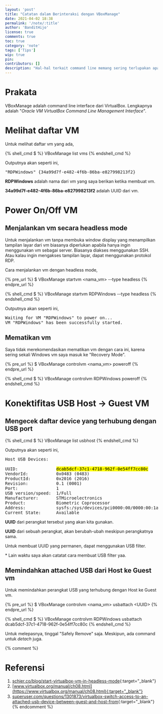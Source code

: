 ```yaml
---
layout: 'post'
title: "Catatan dalam Berinteraksi dengan VBoxManage"
date: 2021-04-02 18:38
permalink: '/note/:title'
author: 'BanditHijo'
license: true
comments: true
toc: true
category: 'note'
tags: ['Tips']
wip: true
pin:
contributors: []
description: "Hal-hal terkait command line memang sering terlupakan apabila tidak selalu digunakan. Catatan ini hadir untuk mempermudah teman-teman apabila sedang berkepentigan dengan vboxmanage."
---
```


# Prakata

VBoxManage adalah command line interface dari VirtualBox. Lengkapnya adalah "*Oracle VM VirtualBox Command Line Management Interface*".

# Melihat daftar VM

Untuk melihat daftar vm yang ada,

{% shell_cmd $ %}
VBoxManage list vms
{% endshell_cmd %}

Outputnya akan seperti ini,

<pre>
"RDPWindows" {34a99d7f-e482-4f6b-86ba-e827998213f2}
</pre>

**RDPWindows** adalah nama dari vm yang saya berikan ketika membuat vm.

**34a99d7f-e482-4f6b-86ba-e827998213f2** adalah UUID dari vm.

# Power On/Off VM

## Menjalankan vm secara headless mode

Untuk menjalankan vm tanpa membuka window display yang menampilkan tampilan layar dari vm biasanya diperlukan apabila hanya ingin menggunakan vm sebagai server. Biasanya diakses menggunakan SSH. Atau kalau ingin mengakses tampilan layar, dapat menggunakan protokol RDP.

Cara menjalankan vm dengan headless mode,

{% pre_url %}
$ VBoxManage startvm &lt;nama_vm&gt; --type headless
{% endpre_url %}

{% shell_cmd $ %}
VBoxManage startvm RDPWindows --type headless
{% endshell_cmd %}

Outputnya akan seperti ini,

<pre>
Waiting for VM "RDPWindows" to power on...
VM "RDPWindows" has been successfully started.
</pre>


## Mematikan vm

Saya tidak merekomendasikan mematikan vm dengan cara ini, karena sering sekali Windows vm saya masuk ke "Recovery Mode".

{% pre_url %}
$ VBoxManage controlvm &lt;nama_vm> poweroff
{% endpre_url %}

{% shell_cmd $ %}
VBoxManage controlvm RDPWindows poweroff
{% endshell_cmd %}


# Konektifitas USB Host -> Guest VM

## Mengecek daftar device yang terhubung dengan USB port

{% shell_cmd $ %}
VBoxManage list usbhost
{% endshell_cmd %}

Outputnya akan seperti ini,

<pre>
Host USB Devices:

UUID:               <mark>dcab5dcf-37c1-4718-962f-0e54ff7cc80c</mark>
VendorId:           0x0483 (0483)
ProductId:          0x2016 (2016)
Revision:           0.1 (0001)
Port:               1
USB version/speed:  1/Full
Manufacturer:       STMicroelectronics
Product:            Biometric Coprocessor
Address:            sysfs:/sys/devices/pci0000:00/0000:00:1a.0/usb3/3-2//device:/dev/vboxusb/003/002
Current State:      Available
</pre>

**UUID** dari perangkat tersebut yang akan kita gunakan.

**UUID** dari sebuah perangkat, akan berubah-ubah meskipun perangkatnya sama.

Untuk membuat UUID yang permanen, dapat menggunakan USB filter.

\* Lain waktu saya akan catatat cara membuat USB filter yaa.

## Memindahkan attached USB dari Host ke Guest vm

Untuk memindahkan perangkat USB yang terhubung dengan Host ke Guest vm.

{% pre_url %}
$ VBoxManage controlvm &lt;nama_vm> usbattach &lt;UUID>
{% endpre_url %}

{% shell_cmd $ %}
VBoxManage controlvm RDPWindows usbattach dcab5dcf-37c1-4718-962f-0e54ff7cc80c
{% endshell_cmd %}

Untuk melepasnya, tinggal "Safely Remove" saja. Meskipun, ada command untuk *detach* juga.












{% comment %}
# Referensi

1. [schier.co/blog/start-virtualbox-vm-in-headless-mode](https://schier.co/blog/start-virtualbox-vm-in-headless-mode){:target="_blank"}
2. [www.virtualbox.org/manual/ch08.html](https://www.virtualbox.org/manual/ch08.html){:target="_blank"}
3. [superuser.com/questions/1301873/virtualbox-switch-access-to-an-attached-usb-device-between-guest-and-host-from](https://superuser.com/questions/1301873/virtualbox-switch-access-to-an-attached-usb-device-between-guest-and-host-from){:target="_blank"}
{% endcomment %}
